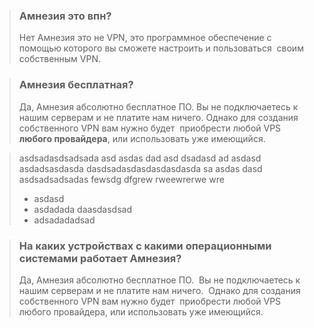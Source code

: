 > ### Амнезия это впн?
> Нет Амнезия это не VPN, это программное обеспечение с помощью которого вы сможете настроить и пользоваться  своим собственным VPN.

> ### Амнезия бесплатная?
> Да, Амнезия абсолютно бесплатное ПО. Вы не подключаетесь к нашим серверам и не платите нам ничего. Однако для создания собственного VPN вам нужно будет  приобрести любой VPS **любого провайдера**, или использовать уже имеющийся.

> asdsadasdsadsada asd asdas dad asd dsadasd ad asdasd asdadsasdasda dasdsadasdasdasdasdasda sa asdas dasd asdsadsadsadas fewsdg dfgrew rweewrerwe wre
> - asdasd
> - asdadada daasdasdsad
> - adsadadadsad

> ### На каких устройствах с какими операционными системами работает Амнезия?
> Да, Амнезия абсолютно бесплатное ПО.  Вы не подключаетесь к нашим серверам и не платите нам ничего.  Однако для создания собственного VPN вам нужно будет  приобрести любой VPS любого провайдера, или использовать уже имеющийся.
